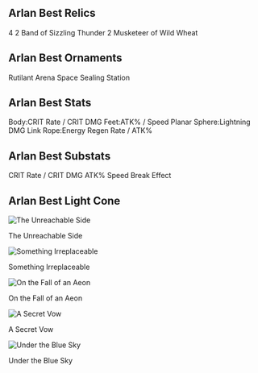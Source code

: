 ## Arlan Best Relics
4 2 Band of Sizzling Thunder
2 Musketeer of Wild Wheat
## Arlan Best Ornaments
Rutilant Arena
Space Sealing Station

## Arlan Best Stats
Body:CRIT Rate / CRIT DMG
Feet:ATK% / Speed
Planar Sphere:Lightning DMG
Link Rope:Energy Regen Rate / ATK%

## Arlan Best Substats
CRIT Rate / CRIT DMG
ATK%
Speed
Break Effect

## Arlan Best Light Cone

![The Unreachable Side](https://rerollcdn.com/STARRAIL/LightCones/the_unreachable_side_sm.png)

The Unreachable Side

![Something Irreplaceable](https://rerollcdn.com/STARRAIL/LightCones/something_irreplaceable_sm.png)

Something Irreplaceable

![On the Fall of an Aeon](https://rerollcdn.com/STARRAIL/LightCones/on_the_fall_of_an_aeon_sm.png)

On the Fall of an Aeon

![A Secret Vow](https://rerollcdn.com/STARRAIL/LightCones/a_secret_vow_sm.png)

A Secret Vow

![Under the Blue Sky](https://rerollcdn.com/STARRAIL/LightCones/under_the_blue_sky_sm.png)

Under the Blue Sky